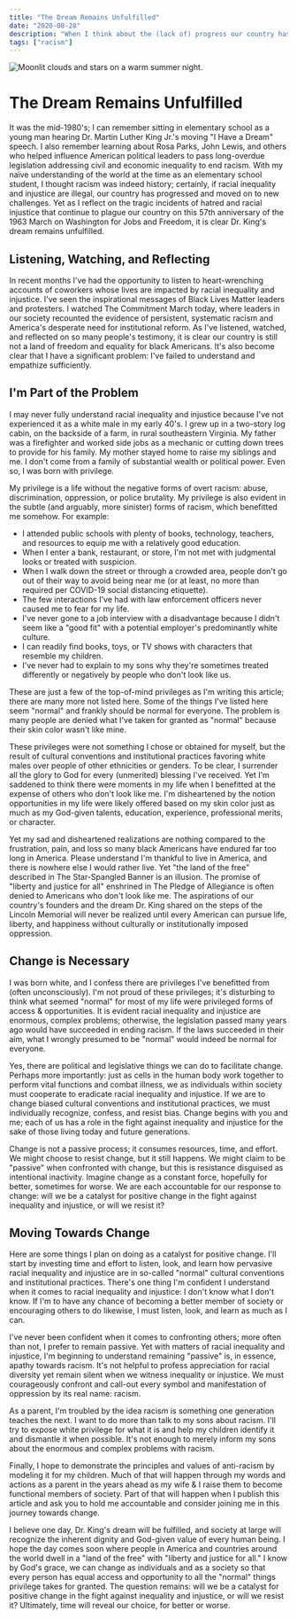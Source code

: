 ```yaml
---
title: "The Dream Remains Unfulfilled"
date: "2020-08-28"
description: "When I think about the (lack of) progress our country has made since the 1963 March of Washington for Jobs and Freedom, it is clear Dr. King's dream remains unfulfilled."
tags: ["racism"]
---
```


![Moonlit clouds and stars on a warm summer night.](https://kmsmedia.kevansizemore.com/image/2020-08-28_moonlit_clouds_and_stars.jpg)

# The Dream Remains Unfulfilled

It was the mid-1980's; I can remember sitting in elementary school as a young man hearing Dr. Martin Luther King Jr.'s moving "I Have a Dream" speech. I also remember learning about Rosa Parks, John Lewis, and others who helped influence American political leaders to pass long-overdue legislation addressing civil and economic inequality to end racism. With my naïve understanding of the world at the time as an elementary school student, I thought racism was indeed history; certainly, if racial inequality and injustice are illegal, our country has progressed and moved on to new challenges. Yet as I reflect on the tragic incidents of hatred and racial injustice that continue to plague our country on this 57th anniversary of the 1963 March on Washington for Jobs and Freedom, it is clear Dr. King's dream remains unfulfilled.

## Listening, Watching, and Reflecting

In recent months I've had the opportunity to listen to heart-wrenching accounts of coworkers whose lives are impacted by racial inequality and injustice. I've seen the inspirational messages of Black Lives Matter leaders and protesters. I watched The Commitment March today, where leaders in our society recounted the evidence of persistent, systematic racism and America's desperate need for institutional reform. As I've listened, watched, and reflected on so many people's testimony, it is clear our country is still not a land of freedom and equality for black Americans. It's also become clear that I have a significant problem: I've failed to understand and empathize sufficiently.

## I'm Part of the Problem

I may never fully understand racial inequality and injustice because I've not experienced it as a white male in my early 40's. I grew up in a two-story log cabin, on the backside of a farm, in rural southeastern Virginia. My father was a firefighter and worked side jobs as a mechanic or cutting down trees to provide for his family. My mother stayed home to raise my siblings and me. I don't come from a family of substantial wealth or political power. Even so, I was born with privilege.

My privilege is a life without the negative forms of overt racism: abuse, discrimination, oppression, or police brutality. My privilege is also evident in the subtle (and arguably, more sinister) forms of racism, which benefitted me somehow. For example:

- I attended public schools with plenty of books, technology, teachers, and resources to equip me with a relatively good education. 
- When I enter a bank, restaurant, or store, I'm not met with judgmental looks or treated with suspicion. 
- When I walk down the street or through a crowded area, people don't go out of their way to avoid being near me (or at least, no more than required per COVID-19 social distancing etiquette). 
- The few interactions I've had with law enforcement officers never caused me to fear for my life. 
- I've never gone to a job interview with a disadvantage because I didn't seem like a "good fit" with a potential employer's predominantly white culture. 
- I can readily find books, toys, or TV shows with characters that resemble my children. 
- I've never had to explain to my sons why they're sometimes treated differently or negatively by people who don't look like us. 
 
These are just a few of the top-of-mind privileges as I'm writing this article; there are many more not listed here. Some of the things I've listed here seem "normal" and frankly should be normal for everyone. The problem is many people are denied what I've taken for granted as "normal" because their skin color wasn't like mine.

These privileges were not something I chose or obtained for myself, but the result of cultural conventions and institutional practices favoring white males over people of other ethnicities or genders. To be clear, I surrender all the glory to God for every (unmerited) blessing I've received. Yet I'm saddened to think there were moments in my life when I benefitted at the expense of others who don't look like me. I'm disheartened by the notion opportunities in my life were likely offered based on my skin color just as much as my God-given talents, education, experience, professional merits, or character.

Yet my sad and disheartened realizations are nothing compared to the frustration, pain, and loss so many black Americans have endured far too long in America. Please understand I'm thankful to live in America, and there is nowhere else I would rather live. Yet "the land of the free" described in The Star-Spangled Banner is an illusion. The promise of "liberty and justice for all" enshrined in The Pledge of Allegiance is often denied to Americans who don't look like me. The aspirations of our country's founders and the dream Dr. King shared on the steps of the Lincoln Memorial will never be realized until every American can pursue life, liberty, and happiness without culturally or institutionally imposed oppression.

## Change is Necessary

I was born white, and I confess there are privileges I've benefitted from (often unconsciously). I'm not proud of these privileges; it's disturbing to think what seemed "normal" for most of my life were privileged forms of access & opportunities. It is evident racial inequality and injustice are enormous, complex problems; otherwise, the legislation passed many years ago would have succeeded in ending racism. If the laws succeeded in their aim, what I wrongly presumed to be "normal" would indeed be normal for everyone.

Yes, there are political and legislative things we can do to facilitate change. Perhaps more importantly: just as cells in the human body work together to perform vital functions and combat illness, we as individuals within society must cooperate to eradicate racial inequality and injustice. If we are to change biased cultural conventions and institutional practices, we must individually recognize, confess, and resist bias. Change begins with you and me; each of us has a role in the fight against inequality and injustice for the sake of those living today and future generations.

Change is not a passive process; it consumes resources, time, and effort. We might choose to resist change, but it still happens. We might claim to be "passive" when confronted with change, but this is resistance disguised as intentional inactivity. Imagine change as a constant force, hopefully for better, sometimes for worse. We are each accountable for our response to change: will we be a catalyst for positive change in the fight against inequality and injustice, or will we resist it?

## Moving Towards Change

Here are some things I plan on doing as a catalyst for positive change. I'll start by investing time and effort to listen, look, and learn how pervasive racial inequality and injustice are in so-called "normal" cultural conventions and institutional practices. There's one thing I'm confident I understand when it comes to racial inequality and injustice: I don't know what I don't know. If I'm to have any chance of becoming a better member of society or encouraging others to do likewise, I must listen, look, and learn as much as I can.

I've never been confident when it comes to confronting others; more often than not, I prefer to remain passive. Yet with matters of racial inequality and injustice, I'm beginning to understand remaining "passive" is, in essence, apathy towards racism. It's not helpful to profess appreciation for racial diversity yet remain silent when we witness inequality or injustice. We must courageously confront and call-out every symbol and manifestation of oppression by its real name: racism. 

As a parent, I'm troubled by the idea racism is something one generation teaches the next. I want to do more than talk to my sons about racism. I'll try to expose white privilege for what it is and help my children identify it and dismantle it when possible. It's not enough to merely inform my sons about the enormous and complex problems with racism.

Finally, I hope to demonstrate the principles and values of anti-racism by modeling it for my children. Much of that will happen through my words and actions as a parent in the years ahead as my wife & I raise them to become functional members of society. Part of that will happen when I publish this article and ask you to hold me accountable and consider joining me in this journey towards change.

I believe one day, Dr. King's dream will be fulfilled, and society at large will recognize the inherent dignity and God-given value of every human being. I hope the day comes soon  where people in America and countries around the world dwell in a "land of the free" with "liberty and justice for all." I know by God's grace, we can change as individuals and as a society so that every person has equal access and opportunity to all the "normal" things privilege takes for granted. The question remains: will we be a catalyst for positive change in the fight against inequality and injustice, or will we resist it? Ultimately, time will reveal our choice, for better or worse.
